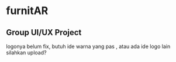 # furnitAR
Group UI/UX Project
-------------
logonya belum fix, butuh ide warna yang pas , atau ada ide logo lain silahkan upload? 